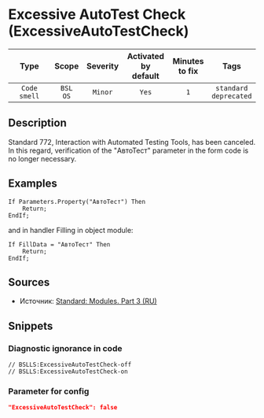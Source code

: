 # Excessive AutoTest Check (ExcessiveAutoTestCheck)

Type | Scope | Severity | Activated<br>by default | Minutes<br>to fix | Tags
:-: | :-: | :-: | :-: | :-: | :-:
`Code smell` | `BSL`<br>`OS` | `Minor` | `Yes` | `1` | `standard`<br>`deprecated`

<!-- Блоки выше заполняются автоматически, не трогать -->

## Description

Standard 772, Interaction with Automated Testing Tools, has been canceled. In this regard, verification of the "АвтоТест" parameter in the form code is no longer necessary.

## Examples

```bsl
If Parameters.Property("АвтоТест") Then
    Return;
EndIf;
```

and in handler Filling in object module:

```bsl
If FillData = "АвтоТест" Then
    Return;
EndIf;
```

## Sources

- Источник: [Standard: Modules. Part 3 (RU)](https://its.1c.ru/db/v8std#content:456:hdoc:3)

## Snippets

<!-- Блоки ниже заполняются автоматически, не трогать -->

### Diagnostic ignorance in code

```bsl
// BSLLS:ExcessiveAutoTestCheck-off
// BSLLS:ExcessiveAutoTestCheck-on
```

### Parameter for config

```json
"ExcessiveAutoTestCheck": false
```
